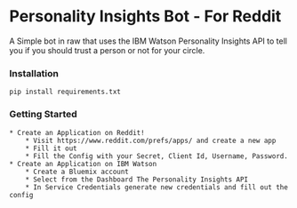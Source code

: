 # Personality Insights Bot - For Reddit
A Simple bot in raw that uses the IBM Watson Personality Insights API to tell you if you should trust a person or not for your circle.

### Installation
`pip install requirements.txt`

###  Getting Started
	* Create an Application on Reddit!
		* Visit https://www.reddit.com/prefs/apps/ and create a new app
		* Fill it out
		* Fill the Config with your Secret, Client Id, Username, Password.
	* Create an Application on IBM Watson
		* Create a Bluemix account
		* Select from the Dashboard The Personality Insights API
		* In Service Credentials generate new credentials and fill out the config 
		


